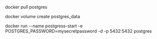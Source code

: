 docker pull postgres

docker volume create postgres_data

docker run --name postgress-start -e POSTGRES_PASSWORD=mysecretpassword -d -p 5432:5432 postgres

